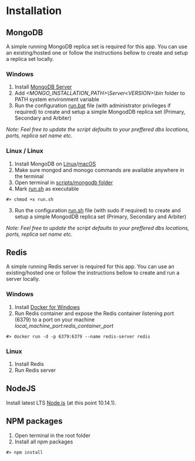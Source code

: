 # Installation

## MongoDB
A simple running MongoDB replica set is required for this app. You can use an existing/hosted one or follow the instructions bellow to create and setup a replica set locally.

### Windows
  1. Install [MongoDB Server](https://www.mongodb.com/download-center/community)
  2. Add *<MONGO_INSTALLATION_PATH>\Server\<VERSION>\bin* folder to PATH system environment variable
  3. Run the configuration [run.bat](../blob/master/scripts/mongodb/run.bat) file (with administrator privileges if required) to create and setup a simple MongodDB replica set (Primary, Secondary and Arbiter)

  *Note: Feel free to update the script defaults to your preffered dbs locations, ports, replica set name etc.*

### Linux / Linux
  1. Install MongoDB on [Linux](https://docs.mongodb.com/manual/administration/install-on-linux)/[macOS](https://docs.mongodb.com/manual/tutorial/install-mongodb-on-os-x/)
  2. Make sure mongod and monogo commands are available anywhere in the terminal
  3. Open terminal in [scripts/mongodb folder](../master/scripts/mongodb)
  4. Mark [run.sh](../master/scripts/mongodb/run.sh) as executable
  ```
  #> chmod +x run.sh
  ```
  3. Run the configuration [run.sh](../master/scripts/mongodb/run.sh) file (with sudo if required) to create and setup a simple MongodDB replica set (Primary, Secondary and Arbiter)

  *Note: Feel free to update the script defaults to your preffered dbs locations, ports, replica set name etc.*


## Redis
A simple running Redis server is required for this app. You can use an existing/hosted one or follow the instructions bellow to create and run a server locally.

### Windows
  1. Install [Docker for Windows](https://store.docker.com/editions/community/docker-ce-desktop-windows)
  2. Run Redis container and expose the Redis container listening port (6379) to a port on your machine *local_machine_port:redis_container_port*
  ```
  #> docker run -d -p 6379:6379 --name redis-server redis
  ```

### Linux
  1. Install Redis
  2. Run Redis server

## NodeJS
Install latest LTS [Node.js](https://nodejs.org/en/) (at this point 10.14.1).

## NPM packages
  1. Open terminal in the root folder
  2. Install all npm packages
  ```
  #> npm install
  ```

